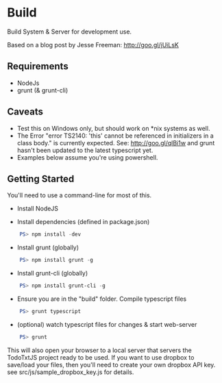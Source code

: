 Build
=====

Build System & Server for development use.

Based on a blog post by Jesse Freeman: http://goo.gl/jUiLsK

Requirements
------------

* NodeJs
* grunt (& grunt-cli)

Caveats
-------

* Test this on Windows only, but should work on *nix systems as well.
* The Error "error TS2140: 'this' cannot be referenced in initializers in a class body." is currently
  expected. See: http://goo.gl/qlBi1w and grunt hasn't been updated to the latest typescript yet.
* Examples below assume you're using powershell.


Getting Started
---------------

You'll need to use a command-line for most of this.

*  Install NodeJS

*  Install dependencies (defined in package.json)

```PowerShell
    PS> npm install -dev
```

*  Install grunt (globally)

```PowerShell
    PS> npm install grunt -g
```

*  Install grunt-cli (globally)

```PowerShell
    PS> npm install grunt-cli -g
```

*  Ensure you are in the "build" folder.
   Compile typescript files

```PowerShell
    PS> grunt typescript
```

*  (optional) watch typescript files for changes & start web-server

```PowerShell
    PS> grunt
```

This will also open your browser to a local server that servers the TodoTxtJS project ready to be used.
If you want to use dropbox to save/load your files, then you'll need to create your own dropbox API key.
see src/js/sample_dropbox_key.js for details.
